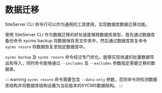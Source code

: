 # 数据迁移

SiteServer CLI 命令行可以作为通用的工具使用，实现数据库数据迁移功能。

使用 SiteServer CLI 作为数据迁移的好处是能够跨数据库类型，首先通过数据库备份命令 xycms backup 将数据保存至文件夹中，然后通过数据库恢复命令 `xycms resore` 将数据恢复至指定数据库中。

`xycms backup` 及 `xycms resore` 命令经过专门优化，能够实现快速的批量数据导出和导入，同时命令能够通过 `--includes` 及 `--excludes` 参数指定需要迁移的数据表。

::: warning
`xycms resore` 命令需要包含 `--data-only` 参数，否则命令将检测数据库结构并将数据库结构设置为当前版本的XYCMS数据结构。
:::